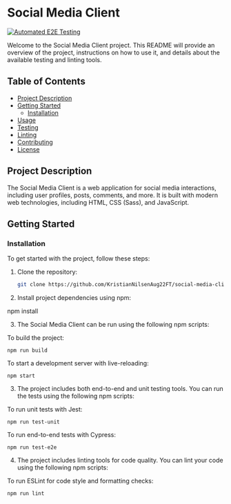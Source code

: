# Social Media Client

[![Automated E2E Testing](https://github.com/KristianNilsenAug22FT/social-media-client/actions/workflows/e2e-test.yml/badge.svg?branch=workflow)](https://github.com/KristianNilsenAug22FT/social-media-client/actions/workflows/e2e-test.yml)

Welcome to the Social Media Client project. This README will provide an overview of the project, instructions on how to use it, and details about the available testing and linting tools.

## Table of Contents

- [Project Description](#project-description)
- [Getting Started](#getting-started)
  - [Installation](#installation)
- [Usage](#usage)
- [Testing](#testing)
- [Linting](#linting)
- [Contributing](#contributing)
- [License](#license)

## Project Description

The Social Media Client is a web application for social media interactions, including user profiles, posts, comments, and more. It is built with modern web technologies, including HTML, CSS (Sass), and JavaScript.

## Getting Started

### Installation

To get started with the project, follow these steps:

1. Clone the repository:

   ```bash
   git clone https://github.com/KristianNilsenAug22FT/social-media-client

2. Install project dependencies using npm:

npm install

3. The Social Media Client can be run using the following npm scripts:

To build the project:

    npm run build

To start a development server with live-reloading:

    npm start

3. The project includes both end-to-end and unit testing tools. You can run the tests using the following npm scripts:

To run unit tests with Jest:

    npm run test-unit

To run end-to-end tests with Cypress:

    npm run test-e2e

4. The project includes linting tools for code quality. You can lint your code using the following npm scripts:

To run ESLint for code style and formatting checks:

    npm run lint

